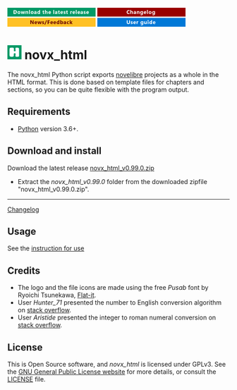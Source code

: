 [![Download the latest release](docs/img/download-button.png)](https://raw.githubusercontent.com/peter88213/novx_html/main/dist/novx_html_v0.99.0.pyzw)
[![Changelog](docs/img/changelog-button.png)](docs/changelog.md)
[![News/Feedback](docs/img/news-button.png)](https://github.com/peter88213/novelibre/discussions)
[![User guide](docs/img/help-button.png)](docs/usage.md)


# ![H](src/icons/hLogo32.png) novx_html

The novx_html Python script exports [novelibre](https://github.com/peter88213/novelibre/) projects as a whole in the HTML format.
This is done based on template files for chapters and sections, so you can be quite flexible with the program output. 


## Requirements

- [Python](https://www.python.org/) version 3.6+.

## Download and install


Download the latest release [novx_html_v0.99.0.zip](https://github.com/peter88213/novx_html/raw/main/dist/novx_html_v0.99.0.zip)

- Extract the *novx_html_v0.99.0* folder from the downloaded zipfile "novx_html_v0.99.0.zip".

---

[Changelog](docs/changelog.md)

## Usage

See the [instruction for use](docs/usage.md)

## Credits

- The logo and the file icons are made using the free *Pusab* font by Ryoichi Tsunekawa, [Flat-it](http://flat-it.com/).
- User *Hunter_71* presented the number to English conversion algorithm on [stack overflow](https://stackoverflow.com/a/51849443).
- User *Aristide* presented the integer to roman numeral conversion on [stack overflow](https://stackoverflow.com/a/47713392).

## License

This is Open Source software, and *novx_html* is licensed under GPLv3. See the
[GNU General Public License website](https://www.gnu.org/licenses/gpl-3.0.en.html) for more
details, or consult the [LICENSE](https://github.com/peter88213/novx_html/blob/main/LICENSE) file.
